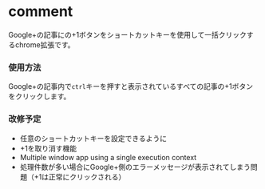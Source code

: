 ﻿# comment

Google+の記事にの+1ボタンをショートカットキーを使用して一括クリックするchrome拡張です。

### 使用方法
Google+の記事内で`ctrl`キーを押すと表示されているすべての記事の+1ボタンをクリックします。

### 改修予定
* 任意のショートカットキーを設定できるように
* +1を取り消す機能
* Multiple window app using a single execution context
* 処理件数が多い場合にGoogle+側のエラーメッセージが表示されてしまう問題（+1は正常にクリックされる）